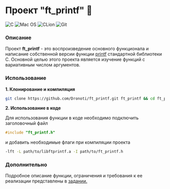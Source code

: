 # Проект "ft_printf" :fax:
![C](https://img.shields.io/badge/C-00599C?style=for-the-badge&logo=c&logoColor=white)
![Mac OS](https://img.shields.io/badge/mac%20os-000000?style=for-the-badge&logo=macos&logoColor=F0F0F0)
![CLion](https://img.shields.io/badge/CLion-black?style=for-the-badge&logo=clion&logoColor=white)
![Git](https://img.shields.io/badge/git-%23F05033.svg?style=for-the-badge&logo=git&logoColor=white)

### Описание
Проект **ft_printf** - это воспроизведение основного функционала и написание собственной версии функции [printf](https://linux.die.net/man/3/printf) стандартной библиотеки С.
Основной целью этого проекта является изучение функций с вариативным числом аргументов.

### Использование
**1. Клонирование и компиляция**
```bash
git clone https://github.com/Dronoti/ft_printf.git ft_printf && cd ft_printf && make && make clean
```
**2. Использование в коде**

Для использования функции в коде необходимо подключить заголовочный файл
```C
#include "ft_printf.h"
```
и добавить необходимые флаги при компиляции проекта
```bash
-lft -L path/to/libftprintf.a -I path/to/ft_printf.h
```

### Дополнительно
Подробное описание функции, ограничения и требования к ее реализации представлены в [задании.](./printf.pdf)